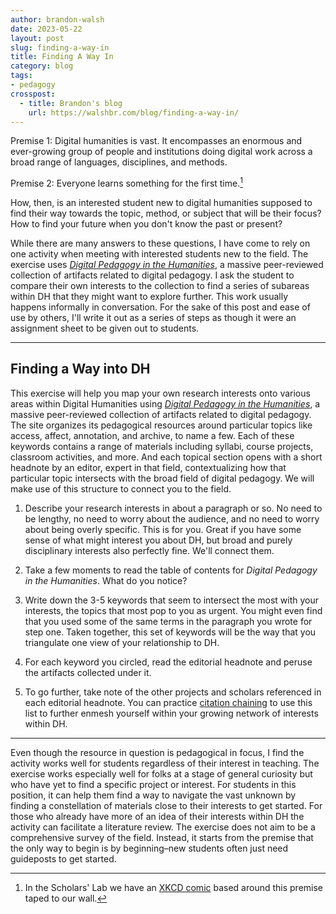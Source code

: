 ```yaml
---
author: brandon-walsh
date: 2023-05-22
layout: post
slug: finding-a-way-in
title: Finding A Way In
category: blog
tags:
- pedagogy
crosspost:
  - title: Brandon's blog
    url: https://walshbr.com/blog/finding-a-way-in/
---
```


Premise 1: Digital humanities is vast. It encompasses an enormous and ever-growing group of people and institutions doing digital work across a broad range of languages, disciplines, and methods.

Premise 2: Everyone learns something for the first time.[^1]

How, then, is an interested student new to digital humanities supposed to find their way towards the topic, method, or subject that will be their focus? How to find your future when you don't know the past or present?

While there are many answers to these questions, I have come to rely on one activity when meeting with interested students new to the field. The exercise uses _[Digital Pedagogy in the Humanities](https://digitalpedagogy.hcommons.org/)_, a massive peer-reviewed collection of artifacts related to digital pedagogy. I ask the student to compare their own interests to the collection to find a series of subareas within DH that they might want to explore further. This work usually happens informally in conversation. For the sake of this post and ease of use by others, I'll write it out as a series of steps as though it were an assignment sheet to be given out to students.

---

## Finding a Way into DH

This exercise will help you map your own research interests onto various areas within Digital Humanities using _[Digital Pedagogy in the Humanities](https://digitalpedagogy.hcommons.org/)_, a massive peer-reviewed collection of artifacts related to digital pedagogy. The site organizes its pedagogical resources around particular topics like access, affect, annotation, and archive, to name a few. Each of these keywords contains a range of materials including syllabi, course projects, classroom activities, and more. And each topical section opens with a short headnote by an editor, expert in that field, contextualizing how that particular topic intersects with the broad field of digital pedagogy. We will make use of this structure to connect you to the field.

1. Describe your research interests in about a paragraph or so. No need to be lengthy, no need to worry about the audience, and no need to worry about being overly specific. This is for you. Great if you have some sense of what might interest you about DH, but broad and purely disciplinary interests also perfectly fine. We'll connect them.

2. Take a few moments to read the table of contents for _Digital Pedagogy in the Humanities_. What do you notice?

3. Write down the 3-5 keywords that seem to intersect the most with your interests, the topics that most pop to you as urgent. You might even find that you used some of the same terms in the paragraph you wrote for step one. Taken together, this set of keywords will be the way that you triangulate one view of your relationship to DH. 

4. For each keyword you circled, read the editorial headnote and peruse the artifacts collected under it. 

5. To go further, take note of the other projects and scholars referenced in each editorial headnote. You can practice [citation chaining](https://researchguides.uoregon.edu/litreview/citation-chaining#:~:text=Citation%20chaining%20is%20the%20process,This%20is%20called%20backward%20chaining.) to use this list to further enmesh yourself within your growing network of interests within DH. 

---

Even though the resource in question is pedagogical in focus, I find the activity works well for students regardless of their interest in teaching. The exercise works especially well for folks at a stage of general curiosity but who have yet to find a specific project or interest. For students in this position, it can help them find a way to navigate the vast unknown by finding a constellation of materials close to their interests to get started. For those who already have more of an idea of their interests within DH the activity can facilitate a literature review. The exercise does not aim to be a comprehensive survey of the field. Instead, it starts from the premise that the only way to begin is by beginning–new students often just need guideposts to get started.

[^1]: In the Scholars' Lab we have an [XKCD comic](https://xkcd.com/1053/) based around this premise taped to our wall.